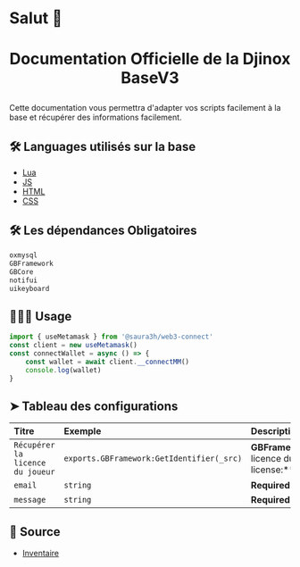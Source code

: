 # Salut 👋
# <p align="center">Documentation Officielle de la Djinox BaseV3</p>
  
Cette documentation vous permettra d'adapter vos scripts facilement à la base et récupérer des informations facilement.
        
## 🛠️ Languages utilisés sur la base
- [Lua](https://www.lua.org/)
- [JS](https://developer.mozilla.org/fr/docs/Web/JavaScript)
- [HTML](https://developer.mozilla.org/fr/docs/Web/HTML)
- [CSS](https://developer.mozilla.org/fr/docs/Web/CSS/Reference)
    
## 🛠️ Les dépendances Obligatoires   
```bash
oxmysql
GBFramework
GBCore
notifui
uikeyboard
```
        
## 🧑🏻‍💻 Usage
```js
import { useMetamask } from '@saura3h/web3-connect'
const client = new useMetamask()
const connectWallet = async () => {
    const wallet = await client.__connectMM()
    console.log(wallet)
}
```
        
## ➤ Tableau des configurations

| Titre | Exemple     | Description                |
| :-------- | :------- | :------------------------- |
| `Récupérer la licence du joueur`   | `exports.GBFramework:GetIdentifier(_src)` | **GBFramework**. Vous permet de récupérer la licence du joueur du type: license:****************************    |
| `email`  | `string` | **Required**. Your email   |
| `message`| `string` | **Required**. Your message |
        
## 🙇 Source      
- [Inventaire](https://freamee.github.io/category/-inventory-40)
